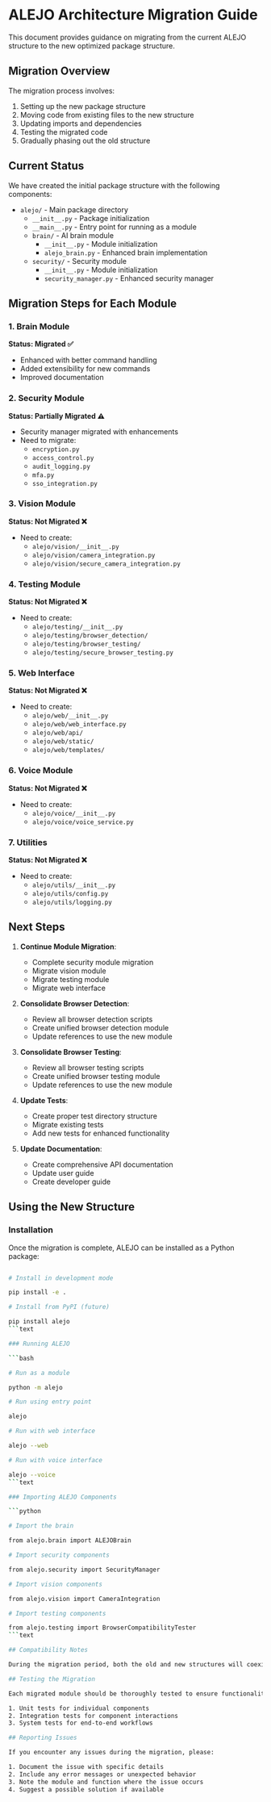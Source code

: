 # ALEJO Architecture Migration Guide

This document provides guidance on migrating from the current ALEJO structure to the new optimized package structure.

## Migration Overview

The migration process involves:

1. Setting up the new package structure
2. Moving code from existing files to the new structure
3. Updating imports and dependencies
4. Testing the migrated code
5. Gradually phasing out the old structure

## Current Status

We have created the initial package structure with the following components:

- `alejo/` - Main package directory
  - `__init__.py` - Package initialization
  - `__main__.py` - Entry point for running as a module
  - `brain/` - AI brain module
    - `__init__.py` - Module initialization
    - `alejo_brain.py` - Enhanced brain implementation
  - `security/` - Security module
    - `__init__.py` - Module initialization
    - `security_manager.py` - Enhanced security manager

## Migration Steps for Each Module

### 1. Brain Module

**Status: Migrated ✅**

- Enhanced with better command handling
- Added extensibility for new commands
- Improved documentation

### 2. Security Module

**Status: Partially Migrated ⚠️**

- Security manager migrated with enhancements
- Need to migrate:
  - `encryption.py`
  - `access_control.py`
  - `audit_logging.py`
  - `mfa.py`
  - `sso_integration.py`

### 3. Vision Module

**Status: Not Migrated ❌**

- Need to create:
  - `alejo/vision/__init__.py`
  - `alejo/vision/camera_integration.py`
  - `alejo/vision/secure_camera_integration.py`

### 4. Testing Module

**Status: Not Migrated ❌**

- Need to create:
  - `alejo/testing/__init__.py`
  - `alejo/testing/browser_detection/`
  - `alejo/testing/browser_testing/`
  - `alejo/testing/secure_browser_testing.py`

### 5. Web Interface

**Status: Not Migrated ❌**

- Need to create:
  - `alejo/web/__init__.py`
  - `alejo/web/web_interface.py`
  - `alejo/web/api/`
  - `alejo/web/static/`
  - `alejo/web/templates/`

### 6. Voice Module

**Status: Not Migrated ❌**

- Need to create:
  - `alejo/voice/__init__.py`
  - `alejo/voice/voice_service.py`

### 7. Utilities

**Status: Not Migrated ❌**

- Need to create:
  - `alejo/utils/__init__.py`
  - `alejo/utils/config.py`
  - `alejo/utils/logging.py`

## Next Steps

1. **Continue Module Migration**:
   - Complete security module migration
   - Migrate vision module
   - Migrate testing module
   - Migrate web interface

2. **Consolidate Browser Detection**:
   - Review all browser detection scripts
   - Create unified browser detection module
   - Update references to use the new module

3. **Consolidate Browser Testing**:
   - Review all browser testing scripts
   - Create unified browser testing module
   - Update references to use the new module

4. **Update Tests**:
   - Create proper test directory structure
   - Migrate existing tests
   - Add new tests for enhanced functionality

5. **Update Documentation**:
   - Create comprehensive API documentation
   - Update user guide
   - Create developer guide

## Using the New Structure

### Installation

Once the migration is complete, ALEJO can be installed as a Python package:

```bash

# Install in development mode

pip install -e .

# Install from PyPI (future)

pip install alejo
```text

### Running ALEJO

```bash

# Run as a module

python -m alejo

# Run using entry point

alejo

# Run with web interface

alejo --web

# Run with voice interface

alejo --voice
```text

### Importing ALEJO Components

```python

# Import the brain

from alejo.brain import ALEJOBrain

# Import security components

from alejo.security import SecurityManager

# Import vision components

from alejo.vision import CameraIntegration

# Import testing components

from alejo.testing import BrowserCompatibilityTester
```text

## Compatibility Notes

During the migration period, both the old and new structures will coexist to ensure backward compatibility. The old structure will be gradually phased out as modules are migrated to the new structure.

## Testing the Migration

Each migrated module should be thoroughly tested to ensure functionality is preserved:

1. Unit tests for individual components
2. Integration tests for component interactions
3. System tests for end-to-end workflows

## Reporting Issues

If you encounter any issues during the migration, please:

1. Document the issue with specific details
2. Include any error messages or unexpected behavior
3. Note the module and function where the issue occurs
4. Suggest a possible solution if available
